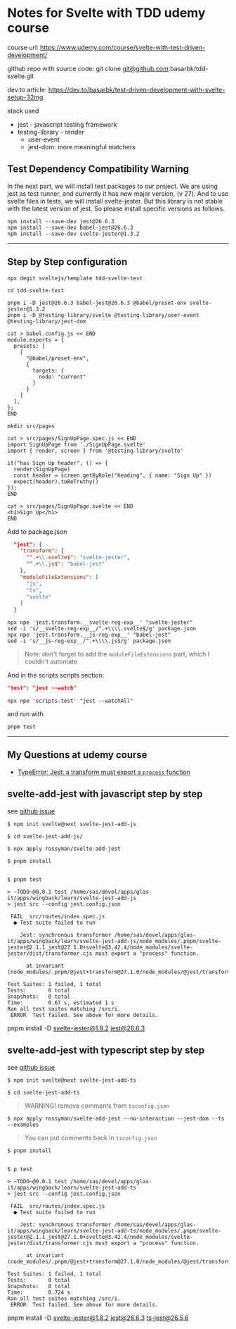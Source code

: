 # Notes for Svelte with TDD udemy course

course url: https://www.udemy.com/course/svelte-with-test-driven-development/

github repo with source code: git clone git@github.com:basarbk/tdd-svelte.git

dev.to article: https://dev.to/basarbk/test-driven-development-with-svelte-setup-32mg

stack used

- jest - javascript testing framework
- testing-library - render
  - user-event
  - jest-dom: more meaningful matchers

## Test Dependency Compatibility Warning

In the next part, we will install test packages to our project. We are using jest as test runner, and currently it has new major version, (v 27). And to use svelte files in tests, we will install svelte-jester. But this library is not stable with the latest version of jest. So please install specific versions as follows.

```shell
npm install --save-dev jest@26.6.3
npm install --save-dev babel-jest@26.6.3
npm install --save-dev svelte-jester@1.3.2
```

---

## Step by Step configuration

```shell
npx degit sveltejs/template tdd-svelte-test

cd tdd-svelte-test

pnpm i -D jest@26.6.3 babel-jest@26.6.3 @babel/preset-env svelte-jester@1.3.2
pnpm i -D @testing-library/svelte @testing-library/user-event @testing-library/jest-dom
  
cat > babel.config.js << END
module.exports = {
  presets: [
    [
      "@babel/preset-env", 
      { 
        targets: { 
          node: "current" 
        } 
      }
    ]
  ],
};
END

mkdir src/pages

cat > src/pages/SignUpPage.spec.js << END
import SignUpPage from './SignUpPage.svelte'
import { render, screen } from '@testing-library/svelte'

it("has Sign Up header", () => {
  render(SignUpPage)
  const header = screen.getByRole("heading", { name: "Sign Up" })
  expect(header).toBeTruthy()
});
END

cat > src/pages/SignUpPage.svelte << END
<h1>Sign Up</h1>
END
```

Add to package.json

```json
  "jest": {
    "transform": {
      "^.+\\.svelte$": "svelte-jester",
      "^.+\\.js$": "babel-jest"
    },
    "moduleFileExtensions": [
      "js",
      "ts",
      "svelte"
    ]
  }
```

```shell
npx npe 'jest.transform.__svelte-reg-exp__' "svelte-jester"
sed -i 's/__svelte-reg-exp__/^.+\\\\.svelte$/g' package.json
npx npe 'jest.transform.__js-reg-exp__' "babel-jest"
sed -i 's/__js-reg-exp__/^.+\\\\.js$/g' package.json

```

> Note: don't forget to add the `moduleFileExtensions` part, which I couldn't automate

And in the scripts scripts section:

```json
"test": "jest --watch"
```

```shell
npx npe 'scripts.test' "jest --watchAll"
```

and run with

```shell
pnpm test
```

---

## My Questions at udemy course

- [TypeError: Jest: a transform must export a `process` function](https://www.udemy.com/course/svelte-with-test-driven-development/learn/lecture/26202244#questions/15743848)


## svelte-add-jest with javascript step by step

see [github issue](https://github.com/rossyman/svelte-add-jest/issues/19)

```shell
$ npm init svelte@next svelte-jest-add-js

$ cd svelte-jest-add-js/

$ npx apply rossyman/svelte-add-jest

$ pnpm install 


$ pnpm test

> ~TODO~@0.0.1 test /home/sas/devel/apps/glas-it/apps/wingback/learn/svelte-jest-add-js
> jest src --config jest.config.json

 FAIL  src/routes/index.spec.js
  ● Test suite failed to run

    Jest: synchronous transformer /home/sas/devel/apps/glas-it/apps/wingback/learn/svelte-jest-add-js/node_modules/.pnpm/svelte-jester@2.1.1_jest@27.1.0+svelte@3.42.4/node_modules/svelte-jester/dist/transformer.cjs must export a "process" function.

      at invariant (node_modules/.pnpm/@jest+transform@27.1.0/node_modules/@jest/transform/build/ScriptTransformer.js:1092:11)

Test Suites: 1 failed, 1 total
Tests:       0 total
Snapshots:   0 total
Time:        0.67 s, estimated 1 s
Ran all test suites matching /src/i.
 ERROR  Test failed. See above for more details.
```

pnpm install -D svelte-jester@1.8.2 jest@26.6.3

## svelte-add-jest with typescript step by step

see [github issue](https://github.com/rossyman/svelte-add-jest/issues/19)

```shell
$ npm init svelte@next svelte-jest-add-ts

$ cd svelte-jest-add-ts
```

> WARNING! remove comments from `tsconfig.json`

```
$ npx apply rossyman/svelte-add-jest --no-interaction --jest-dom --ts --examples
```

> You can put comments back in `tsconfig.json`

```shell
$ pnpm install 


$ p test

> ~TODO~@0.0.1 test /home/sas/devel/apps/glas-it/apps/wingback/learn/svelte-jest-add-ts
> jest src --config jest.config.json

 FAIL  src/routes/index.spec.js
  ● Test suite failed to run

    Jest: synchronous transformer /home/sas/devel/apps/glas-it/apps/wingback/learn/svelte-jest-add-ts/node_modules/.pnpm/svelte-jester@2.1.1_jest@27.1.0+svelte@3.42.4/node_modules/svelte-jester/dist/transformer.cjs must export a "process" function.

      at invariant (node_modules/.pnpm/@jest+transform@27.1.0/node_modules/@jest/transform/build/ScriptTransformer.js:1092:11)

Test Suites: 1 failed, 1 total
Tests:       0 total
Snapshots:   0 total
Time:        0.724 s
Ran all test suites matching /src/i.
 ERROR  Test failed. See above for more details.
```

pnpm install -D svelte-jester@1.8.2 jest@26.6.3 ts-jest@26.5.6